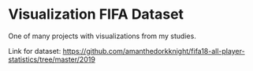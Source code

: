 # Visualization FIFA Dataset
 One of many projects with visualizations from my studies.


Link for dataset: https://github.com/amanthedorkknight/fifa18-all-player-statistics/tree/master/2019
